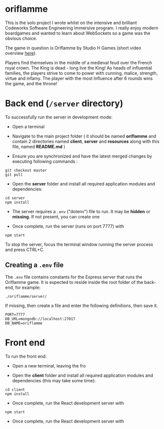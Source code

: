 # oriflamme

This is the solo project I wrote whilst on the intensive and brilliant Codeworks Software Engineering Immersive program. I really enjoy modern boardgames and wanted to learn about WebSockets so a game was the obvious choice.

The game in question is Oriflamme by Studio H Games (short video overview [here](https://youtu.be/RWJh259QSEc?t=36)).

Players find themselves in the middle of a medieval feud over the French royal crown. The King is dead - long live the King! As heads of influential families, the players strive to come to power with cunning, malice, strength, virtue and infamy. The player with the most Influence after 6 rounds wins the game, and the throne!


# Back end (`/server` directory)

To successfully run the server in development mode:

* Open a terminal
* Navigate to the main project folder ( it should be named **oriflamme** and contain 2 directories named **client**, **server** and **resources** along with this file, named **README.md** )

* Ensure you are synchronized and have the latest merged changes by executing following commands :

```
git checkout master
git pull
```

* Open the **server** folder and install all required application modules and dependencies:

```
cd server
npm install
```

*   The server requires a `.env` ("dotenv") file to run. It may be **hidden** or **missing**. If not present, you can create one

*   Once complete, run the server (runs on port 7777) with

```
npm start
```


To stop the server, focus the terminal window running the server process and press CTRL+C.


## Creating a `.env` file

The `.env` file contains constants for the Express server that runs the Oriflamme game.
It is expected to reside inside the root folder of the back-end, for example:

```
./oriflamme/server/
```

If missing, then create a file and enter the following definitions, then save it.

```
PORT=7777
DB_URL=mongodb://localhost:27017
DB_NAME=oriflamme
```

# Front end

To run the front end:

* Open a new terminal, leaving the fro

* Open the **client** folder and install all required application modules and dependencies (this may take some time):

```
cd client
npm install
```
* Once complete, run the React development server with

```
npm start
```

* Once complete, run the React development server with


